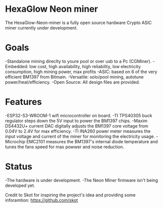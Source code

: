 # HexaGlow Neon miner

The HexaGlow-Neon-miner is a fully open source hardware Crypto ASIC miner currently under development.

# Goals

-Standalone mining direclty to youre pool or over usb to a Pc (CGMiner).
-Embedded: low cost, high availability, high reliability, low electricity consumption, high mining power, max profits
-ASIC: based on 6 of the very efficient BM1397 from Bitmain.
-Versatile: solo/pool mining, autotune power/heat/efficiency.
-Open Source: All design files are provided.

# Features

-ESP32-S3-WROOM-1 wifi microcontroller on board.
-TI TPS40305 buck regulator steps down the 5V input to power the BM1397 chips.
-Maxim DS4432U+ current DAC digitally adjusts the BM1397 core voltage from 0.04V to 2.4V for max efficiency.
-TI INA260 power meter measures the input voltage and current of the miner for monitoring the electricity usage.
-Microchip EMC2101 measures the BM1397's internal diode temperature and tunes the fans speed for max powwer and noise reduction.

# Status

-The hardware is under development.
-The Neon Miner firmware isn't being developed yet.

Credit to Skot for inspiring the project's idea and providing some inforamtion: https://github.com/skot
